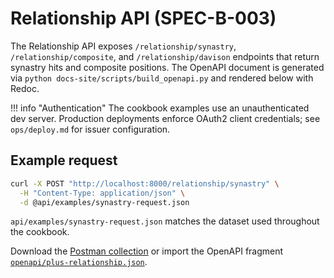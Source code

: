 # Relationship API (SPEC-B-003)

The Relationship API exposes `/relationship/synastry`, `/relationship/composite`, and `/relationship/davison`
endpoints that return synastry hits and composite positions. The OpenAPI document is generated via
`python docs-site/scripts/build_openapi.py` and rendered below with Redoc.

!!! info "Authentication"
    The cookbook examples use an unauthenticated dev server. Production deployments enforce
    OAuth2 client credentials; see `ops/deploy.md` for issuer configuration.

## Example request

```bash
curl -X POST "http://localhost:8000/relationship/synastry" \
  -H "Content-Type: application/json" \
  -d @api/examples/synastry-request.json
```

`api/examples/synastry-request.json` matches the dataset used throughout the cookbook.

Download the [Postman collection](relationship.postman.json) or import the
OpenAPI fragment [`openapi/plus-relationship.json`](openapi/plus-relationship.json).

<div data-openapi-src="openapi/plus-relationship.json"></div>

